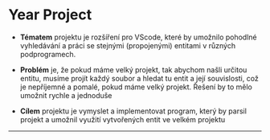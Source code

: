 # Year Project

- **Tématem** projektu je rozšíření pro VScode, které by umožnilo pohodlné vyhledávání a práci se stejnými (propojenými) entitami v různých podprogramech.

- **Problém** je, že pokud máme velký projekt, tak abychom našli určitou entitu, musíme projít každý soubor a hledat tu entit a její souvislosti, což je nepříjemné a pomalé, pokud máme velký projekt.
Řešení by to mělo umožnit rychle a jednoduše

- **Cílem** projektu je vymyslet a implementovat program, který by parsil projekt a umožnil využití vytvořených entit ve velkém projektu

---
